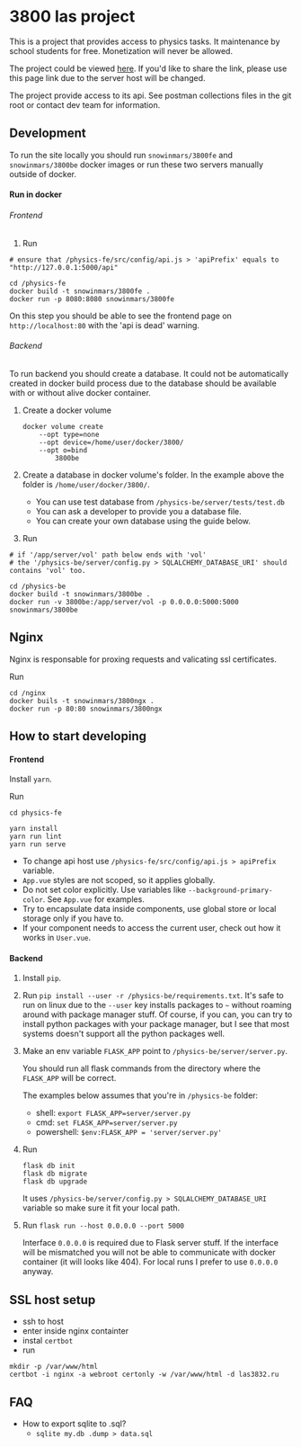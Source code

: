 # 3800 las project

This is a project that provides access to physics tasks. It maintenance by school students for free. Monetization will never be allowed.

The project could be viewed [here](http://ec2-35-157-38-27.eu-central-1.compute.amazonaws.com/). If you'd like to share the link, please use this page link due to the server host will be changed.

The project provide access to its api. See postman collections files in the git root or contact dev team for information.

## Development

To run the site locally you should run `snowinmars/3800fe` and `snowinmars/3800be` docker images or run these two servers manually outside of docker.

#### Run in docker

###### Frontend

1. Run
```
# ensure that /physics-fe/src/config/api.js > 'apiPrefix' equals to "http://127.0.0.1:5000/api"

cd /physics-fe
docker build -t snowinmars/3800fe .
docker run -p 8080:8080 snowinmars/3800fe
```

On this step you should be able to see the frontend page on `http://localhost:80` with the 'api is dead' warning.

###### Backend

To run backend you should create a database. It could not be automatically created in docker build process due to the database should be available with or without alive docker container.

1. Create a docker volume
    ```
    docker volume create
        --opt type=none
        --opt device=/home/user/docker/3800/
        --opt o=bind
            3800be
    ```
   
1. Create a database in docker volume's folder. In the example above the folder is `/home/user/docker/3800/`.
    
    - You can use test database from `/physics-be/server/tests/test.db`
    - You can ask a developer to provide you a database file.
    - You can create your own database using the guide below.

1. Run
```
# if '/app/server/vol' path below ends with 'vol'
# the '/physics-be/server/config.py > SQLALCHEMY_DATABASE_URI' should contains 'vol' too.

cd /physics-be
docker build -t snowinmars/3800be .
docker run -v 3800be:/app/server/vol -p 0.0.0.0:5000:5000 snowinmars/3800be
```

## Nginx

Nginx is responsable for proxing requests and valicating ssl certificates.

Run
```
cd /nginx
docker buils -t snowinmars/3800ngx .
docker run -p 80:80 snowinmars/3800ngx
```

## How to start developing

#### Frontend

Install `yarn`.

Run

```
cd physics-fe

yarn install
yarn run lint
yarn run serve
```

- To change api host use `/physics-fe/src/config/api.js > apiPrefix` variable.
- `App.vue` styles are not scoped, so it applies globally.
- Do not set color explicitly. Use variables like `--background-primary-color`. See `App.vue` for examples.
- Try to encapsulate data inside components, use global store or local storage only if you have to.
- If your component needs to access the current user, check out how it works in `User.vue`.

#### Backend

1. Install `pip`.

1. Run `pip install --user -r /physics-be/requirements.txt`. It's safe to run on linux due to the `--user` key installs packages to `~` without roaming around with package manager stuff. Of course, if you can, you can try to install python packages with your package manager, but I see that most systems doesn't support all the python packages well.

1. Make an env variable `FLASK_APP` point to `/physics-be/server/server.py`.

    You should run all flask commands from the directory where the `FLASK_APP` will be correct.
    
    The examples below assumes that you're in `/physics-be` folder:
    
    - shell: `export FLASK_APP=server/server.py`
    - cmd: `set FLASK_APP=server/server.py`
    - powershell: `$env:FLASK_APP = 'server/server.py'`

1. Run
    ```
    flask db init
    flask db migrate
    flask db upgrade
    ```

    It uses `/physics-be/server/config.py > SQLALCHEMY_DATABASE_URI` variable so make sure it fit your local path.
   
1. Run `flask run --host 0.0.0.0 --port 5000`

    Interface `0.0.0.0` is required due to Flask server stuff. If the interface will be mismatched you will not be able to communicate with docker container (it will looks like 404). For local runs I prefer to use `0.0.0.0` anyway.

## SSL host setup

* ssh to host
* enter inside nginx containter
* instal `certbot`
* run
```
mkdir -p /var/www/html
certbot -i nginx -a webroot certonly -w /var/www/html -d las3832.ru
```

## FAQ

- How to export sqlite to .sql?
    - `sqlite my.db .dump > data.sql`
